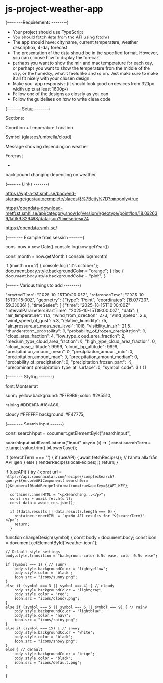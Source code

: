 # js-project-weather-app

(--------Requirements --------)

- Your project should use TypeScript
- You should fetch data from the API using fetch()
- The app should have: city name, current temperature, weather description, 4-day forecast
- The presentation of the data should be in the specified format. However, you can choose how to display the forecast 
- perhaps you want to show the min and max temperature for each day, or perhaps you want to show the temperature from the middle of the day, or the   humidity, what it feels like and so on. Just make sure to make it all fit nicely with your chosen design.
- Make your app responsive (it should look good on devices from 320px width up to at least 1600px)
- Follow one of the designs as closely as you can
- Follow the guidelines on how to write clean code


 (------- Setup -------)

Sections:

Condition + temperature 
Location

Symbol (glasses/umbrella/cloud)

Message showing depending on weather

Forecast 

+
background changing depending on weather


(------- Links -------)

https://wpt-a-tst.smhi.se/backend-startpage/geo/autocomplete/places/$%7Bcity%7D?pmponly=true


https://opendata-download-metfcst.smhi.se/api/category/snow1g/version/1/geotype/point/lon/18.062639/lat/59.329468/data.json?timeseries=24

https://opendata.smhi.se/



(-------- Example from session -------)

const now = new Date()
console.log(now.getYear())


const month = now.getMonth()
console.log(month)

if (month === 2) {
  console.log ("it's october");
  document.body.style.backgroundColor = "orange";
} else {
  document.body.style.backgroundColor = "pink";
}

(------ Various things to add --------)

  "createdTime": "2025-10-15T09:29:06Z",
  "referenceTime": "2025-10-15T09:15:00Z",
  "geometry": {
    "type": "Point",
    "coordinates": [18.077207, 59.33036]
  },
  "timeSeries": [
    {
      "time": "2025-10-15T10:00:00Z",
      "intervalParametersStartTime": "2025-10-15T09:00:00Z",
      "data": {
        "air_temperature": 11.9,
        "wind_from_direction": 273,
        "wind_speed": 2.6,
        "wind_speed_of_gust": 5.3,
        "relative_humidity": 75,
        "air_pressure_at_mean_sea_level": 1018,
        "visibility_in_air": 21.5,
        "thunderstorm_probability": 0,
        "probability_of_frozen_precipitation": 0,
        "cloud_area_fraction": 4,
        "low_type_cloud_area_fraction": 2,
        "medium_type_cloud_area_fraction": 0,
        "high_type_cloud_area_fraction": 0,
        "cloud_base_altitude": 9999,
        "cloud_top_altitude": 9999,
        "precipitation_amount_mean": 0,
        "precipitation_amount_min": 0,
        "precipitation_amount_max": 0,
        "precipitation_amount_median": 0,
        "probability_of_precipitation": 0,
        "precipitation_frozen_part": -9,
        "predominant_precipitation_type_at_surface": 0,
        "symbol_code": 3
      }
    }]




(-------- Styling -------)

font: Montserrat

sunny
yellow background: #F7E9B9;
color: #2A5510;

raining
#BDE8FA
#164A68;

cloudy
#FFFFFF
background: #F47775;


(-------- Search input ------)

const searchInput = document.getElementById("searchInput");

searchInput.addEventListener("input", async (e) => {
  const searchTerm = e.target.value.trim().toLowerCase();

  if (searchTerm === "") {
    if (useAPI) {
      await fetchRecipes(); // hämta alla från API igen
    } else {
      renderRecipes(localRecipes);
    }
    return;
  }

  if (useAPI) {
    try {
      const url = `https://api.spoonacular.com/recipes/complexSearch?query=${encodeURIComponent(
        searchTerm
      )}&number=10&addRecipeInformation=true&apiKey=${API_KEY}`;

      container.innerHTML = "<p>Searching...</p>";
      const res = await fetch(url);
      const data = await res.json();

      if (!data.results || data.results.length === 0) {
        container.innerHTML = `<p>No API results for "${searchTerm}".</p>`;
        return;
      }

      
function changeDesign(symbol) {
    const body = document.body;
    const icon = document.getElementById("weather-icon");

    // Default style settings
    body.style.transition = "background-color 0.5s ease, color 0.5s ease";

    if (symbol === 1) { // sunny
        body.style.backgroundColor = "lightyellow";
        body.style.color = "black";
        icon.src = "icons/sunny.png";
    }
    else if (symbol === 3 || symbol === 4) { // cloudy
        body.style.backgroundColor = "lightgray";
        body.style.color = "red";
        icon.src = "icons/cloudy.png";
    }
    else if (symbol === 5 || symbol === 6 || symbol === 9) { // rainy
        body.style.backgroundColor = "lightblue";
        body.style.color = "navy";
        icon.src = "icons/rainy.png";
    }
    else if (symbol === 15) { // snowy
        body.style.backgroundColor = "white";
        body.style.color = "black";
        icon.src = "icons/snowy.png";
    }
    else { // default
        body.style.backgroundColor = "beige";
        body.style.color = "black";
        icon.src = "icons/default.png";
    }
}

